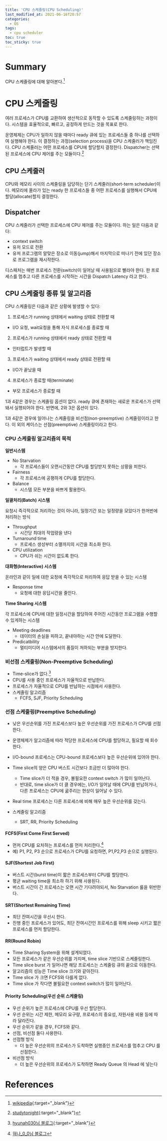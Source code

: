 ```yaml
---
title: 'CPU 스케줄링(CPU Scheduling)'
last_modified_at: 2021-06-16T20:57
categories:
  - OS
tags:
  - cpu scheduler
toc: true
toc_sticky: true
---
```

# Summary 
CPU 스케줄링에 대해 알아본다.[^fn1]

# CPU 스케줄링

여러 프로세스가 CPU를 교환하여 생산적으로 동작할 수 있도록 스케줄링하는 과정이다. 시스템을 효율적으로, 빠르고, 공정하게 만드는 것을 목표로 한다. 


운영체제는 CPU가 일하지 않을 때마다 ready 큐에 있는 프로세스들 중 하나를 선택하여 실행해야 한다. 이 결정하는 과정(selection process)을 CPU 스케줄러가 책임진다. CPU 스케줄러는 어떤 프로세스를 CPU에 할당할지 결정한다. Dispatcher는 선택된 프로세스에 CPU 제어를 주는 모듈이다.[^fn2]




## CPU 스케줄러 
CPU와 메모리 사이의 스케줄링을 담당하는 단기 스케줄러(short-term scheduler)이다. 
메모리에 올라가 있는 ready 한 프로세스들 중 어떤 프로세스를 실행해서 CPU에 할당(allocate)할지 결정한다. 

## Dispatcher 
CPU 스케줄러가 선택한 프로세스에 CPU 제어를 주는 모듈이다. 
하는 일은 다음과 같다: 
- context switch 
- 유저 모드로 전환
- 유저 프로그램의 알맞은 장소로 이동(jump)해서 마지막으로 떠나기 전에 있던 장소로 프로그램을 재시작한다. 

디스패처는 매번 프로세스 전환(switch)이 일어날 때 사용됨으로 빨라야 한다. 한 프로세스를 멈추고 다른 프로세스를 시작하는 시간을 Dispatch Latency 라고 한다. 


## CPU 스케줄링 종류 및 알고리즘 

CPU 스케줄링은 다음과 같은 상황에 발생할 수 있다: 
1. 프로세스가 running 상태에서 waiting 상태로 전환할 때 
  - I/O 요청, wait요청을 통해 자식 프로세스를 종료할 때 
2. 프로세스가 running 상태에서 ready 상태로 전환할 때 
  - 인터럽트가 발생할 때 
3. 프로세스가 waiting 상태에서 ready 상태로 전환할 때 
  - I/O가 끝났을 때 
4. 프로세스가 종료할 때(terminate)
  - 부모 프로세스가 종료할 때 

1과 4같은 경우는 스케줄링 옵션이 없다. ready 큐에 존재하는 새로운 프로세스가 선택돼서 실행되어야 한다. 
반면에, 2와 3은 옵션이 있다. 


1과 4같은 경우에 일어나는 스케줄링을 비선점(non-preemptive) 스케줄링이라고 한다. 이 외의 케이스는 선점(preemptive) 스케줄링이라고 한다. 

### CPU 스케줄링 알고리즘의 목적 

**일반시스템**
- No Starvation
  - 각 프로세스들이 오랜시간동안 CPU를 할당받지 못하는 상황을 피한다. 
- Fairness
  - 각 프로세스에 공평하게 CPU를 할당한다. 
- Balance
  - 시스템 모든 부분을 바쁘게 활용한다. 

**일괄처리(Batch) 시스템**

요청시 즉각적으로 처리하는 것이 아니라, 일정기간 또는 일정량을 모았다가 한꺼번에 처리하는 방식 
- Throughput
  - 시간당 최대의 작업량을 낸다 
- Turnaround time 
  - 프로세스 생성부터 소멸까지의 시간을 최소화 한다. 
- CPU utilization 
  - CPU가 쉬는 시간이 없도록 한다. 

**대화형(Interactive) 시스템**

온라인과 같이 일에 대한 요청에 즉각적으로 처리하여 응답 받을 수 있는 시스템
- Response time 
  - 요청에 대한 응답시간을 줄인다. 


**Time Sharing 시스템**

각 프로세스에 CPU에 대한 일정시간을 할당하여 주어진 시간동안 프로그램을 수행할 수 있게하는 시스템 
- Meeting deadlines 
  - 데이터의 손실을 피하고, 끝내야하는 시간 안에 도달한다. 
- Predicatbility 
  - 멀티미디어 시스템에서의 품질이 저하되는 부분을 방지한다. 


### 비선점 스케줄링(Non-Preemptive Scheduling)
- Time-slice가 없다.[^fn3]
- CPU를 사용 중인 프로세스가 자율적으로 반납한다. 
- 프로세스가 자율적으로 CPU를 반납하는 시점에서 사용한다. 
- 스케줄링 알고리즘 
  - FCFS, SJF, Priority Scheduling

### 선점 스케줄링(Preemptive Scheduling)
- 낮은 우선순위를 가진 프로세스보다 높은 우선순위를 가진 프로세스가 CPU를 선점한다. 
- 운영체제가 알고리즘에 따라 적당한 프로세스에 CPU를 할당하고, 필요할 때 회수한다. 
- I/O-bound 프로세스는 CPU-bound 프로세스보다 높은 우선순위에 있어야 한다. 
- Time slice의 양은 CPU 버스트 시간보다 조금만 더 많아야 한다. 
  - Time slice가 더 적을 경우, 불필요한 context switch 가 많이 일어난다. 
  - 반대로, time slice가 더 클 경우에는, I/O가 일어날 때에 CPU를 반납하거나, 다른 프로세스는 CPU에 굶주리는 현상이 일어날 수 있다.
- Real time 프로세스는 다른 프로세스에 비해 매우 높은 우선순위를 갖는다. 

- 스케줄링 알고리즘 
  - SRT, RR, Priority Scheduling



#### FCFS(First Come First Served)
- 먼저 CPU를 요처하는 프로세스를 먼저 처리한다.[^fn4]
- 예) P1, P2, P3 순으로 프로세스가 CPU를 요청하면, P1,P2,P3 순으로 실행된다. 

#### SJF(Shortest Job First)
- 버스트 시간(burst time)이 짧은 프로세스부터 CPU를 할당한다. 
- 평균 waiting time을 최소하 하기 위해 사용된다. 
- 버스트 시간이 긴 프로세스는 오랜 시간 기다려야되서, No Starvation 룰을 위반한다. 


#### SRT(Shortest Remaining Time)
 - 최단 잔여시간을 우선시 한다.  
 - 진행 중인 프로세스가 있어도, 최단 잔여시간인 프로세스를 위해 sleep 시키고 짧은 프로세스를 먼저 할당한다.
 
#### RR(Round Robin)
- Time Sharing System을 위해 설계되었다. 
- 모든 프로세스가 같은 우선순위를 가지며, time slice 기반으로 스케줄링한다. 
- Time slice burst 가 일어나면 해당 프로세스는 스케줄링 큐의 끝으로 이동한다. 
- 알고리즘의 성능은 Time slice 크기와 같아진다. 
- Time slice 가 크면 FCFS와 다를게 없다. 
- Time slice 가 작다면 불필요한 context switch가 많이 일어난다.  

#### Priority Scheduling(우선 순위 스케줄링)
- 우선 순위가 높은 프로세스에 CPU를 우선 할당한다. 
- 우선 순위는 시간 제한, 메모리 요구량, 프로세스의 중요성, 자원사용 비용 등에 따라 달라진다. 
- 우선 순위가 같을 경우, FCFS와 같다. 
- 선점, 비선점 둘다 사용한다. 
- 선점형 방식 
  - 더 높은 우선순위의 프로세스가 도착하면 실행중인 프로세스를 멈추고 CPU 를 선점한다. 
- 비선점 방식 
  - 더 높은 우선순위의 프로세스가 도착하면 Ready Queue 의 Head 에 넣는다

# References
[^fn1]: [wikipedia](https://en.wikipedia.org/wiki/Scheduling_(computing)){:target="_blank"}
[^fn2]: [studytonight](https://www.studytonight.com/operating-system/cpu-scheduling#:~:text=CPU%20scheduling%20is%20a%20process,making%20full%20use%20of%20CPU.&text=The%20selection%20process%20is%20carried,scheduler%20(or%20CPU%20scheduler).){:target="_blank"}
[^fn3]: [hyunah030님 블로그](https://hyunah030.tistory.com/4){:target="_blank"}
[^fn4]: [혀나_0_0님 블로그](https://l.tistory.com/4)